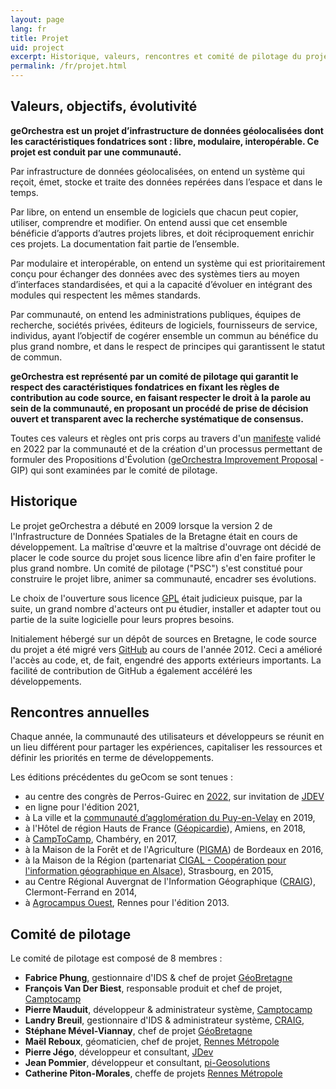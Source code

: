 ```yaml
---
layout: page
lang: fr
title: Projet
uid: project
excerpt: Historique, valeurs, rencontres et comité de pilotage du projet
permalink: /fr/projet.html
---
```


## Valeurs, objectifs, évolutivité

**geOrchestra est un projet d’infrastructure de données géolocalisées dont les caractéristiques fondatrices sont : libre, modulaire, interopérable. Ce projet est conduit par une communauté.**

Par infrastructure de données géolocalisées, on entend un système qui reçoit, émet, stocke et traite des données repérées dans l’espace et dans le temps.

Par libre, on entend un ensemble de logiciels que chacun peut copier, utiliser, comprendre et modifier. On entend aussi que cet ensemble bénéficie d’apports d’autres projets libres, et doit réciproquement enrichir ces projets. La documentation fait partie de l’ensemble.

Par modulaire et interopérable, on entend un système qui est prioritairement conçu pour échanger des données avec des systèmes tiers au moyen d’interfaces standardisées, et qui a la capacité d’évoluer en intégrant des modules qui respectent les mêmes standards.

Par communauté, on entend les administrations publiques, équipes de recherche, sociétés privées, éditeurs de logiciels, fournisseurs de service, individus, ayant l’objectif de cogérer ensemble un commun au bénéfice du plus grand nombre, et dans le respect de principes qui garantissent le statut de commun.

**geOrchestra est représenté par un comité de pilotage qui garantit le respect des caractéristiques fondatrices en fixant les règles de contribution au code source, en faisant respecter le droit à la parole au sein de la communauté, en proposant un procédé de prise de décision ouvert et transparent avec la recherche systématique de consensus.**

Toutes ces valeurs et règles ont pris corps au travers d'un [manifeste](https://github.com/georchestra/manifest/blob/main/MANIFEST.FR.md) validé en 2022 par la communauté et de la création d'un processus permettant de formuler des Propositions d'Évolution ([geOrchestra Improvement Proposal](https://github.com/georchestra/improvement-proposals) - GIP) qui sont examinées par le comité de pilotage.


## Historique

Le projet geOrchestra a débuté en 2009 lorsque la version 2 de l'Infrastructure de Données Spatiales de la Bretagne était en cours de développement.
La maîtrise d'œuvre et la maîtrise d'ouvrage ont décidé de placer le code source du projet sous licence libre afin d'en faire profiter le plus grand nombre.
Un comité de pilotage ("PSC") s'est constitué pour construire le projet libre, animer sa communauté, encadrer ses évolutions.

Le choix de l'ouverture sous licence [GPL](https://fr.wikipedia.org/wiki/Licence_publique_g%C3%A9n%C3%A9rale_GNU) était judicieux puisque, par la suite, un grand nombre d'acteurs ont pu étudier, installer et adapter tout ou partie de la suite logicielle pour leurs propres besoins.

Initialement hébergé sur un dépôt de sources en Bretagne, le code source du projet a été migré vers [GitHub](https://github.com/georchestra) au cours de l'année 2012.
Ceci a amélioré l'accès au code, et, de fait, engendré des apports extérieurs importants. La facilité de contribution de GitHub a également accéléré les développements.


## Rencontres annuelles

Chaque année, la communauté des utilisateurs et développeurs se réunit en un lieu différent pour partager les expériences, capitaliser les ressources et définir les priorités en terme de développements.

Les éditions précédentes du geOcom se sont tenues :

 * au centre des congrès de Perros-Guirec en [2022](https://www.georchestra.org/fr/geocom2022/geocom-2022.html), sur invitation de [JDEV](https://jdev.fr/)
 * en ligne pour l'édition 2021,
 * à La ville et la [communauté d’agglomération du Puy-en-Velay](https://opendata.agglo-lepuyenvelay.fr/) en 2019,
 * à l'Hôtel de région Hauts de France ([Géopicardie](https://www.geopicardie.fr/portail/)), Amiens, en 2018,
 * à [CampToCamp](https://www.camptocamp.com), Chambéry, en 2017,
 * à la Maison de la Forêt et de l'Agriculture ([PIGMA](https://www.pigma.org)) de Bordeaux en 2016,
 * à la Maison de la Région (partenariat [CIGAL - Coopération pour l'information géographique en Alsace](https://www.cigalsace.org/portail/)), Strasbourg, en 2015,
 * au Centre Régional Auvergnat de l'Information Géographique ([CRAIG](https://craig.fr/)), Clermont-Ferrand en 2014,
 * à [Agrocampus Ouest](https://www.agrocampus-ouest.fr/), Rennes pour l'édition 2013.


## Comité de pilotage

Le comité de pilotage est composé de 8 membres :

 * **Fabrice Phung**, gestionnaire d'IDS & chef de projet [GéoBretagne](https://geobretagne.fr)
 * **François Van Der Biest**, responsable produit et chef de projet, [Camptocamp](https://www.camptocamp.com/)
 * **Pierre Mauduit**, développeur & administrateur système, [Camptocamp](https://www.camptocamp.com/)
 * **Landry Breuil**, gestionnaire d'IDS & administrateur système, [CRAIG](https://craig.fr/),
 * **Stéphane Mével-Viannay**, chef de projet [GéoBretagne](https://geobretagne.fr)
 * **Maël Reboux**, géomaticien, chef de projet, [Rennes Métropole](https://metropole.rennes.bzh/)
 * **Pierre Jégo**, développeur et consultant, [JDev](https://jdev.fr/)
 * **Jean Pommier**, développeur et consultant, [pi-Geosolutions](https://www.pi-geosolutions.fr/)
 * **Catherine Piton-Morales**, cheffe de projets [Rennes Métropole](https://metropole.rennes.fr//) 
